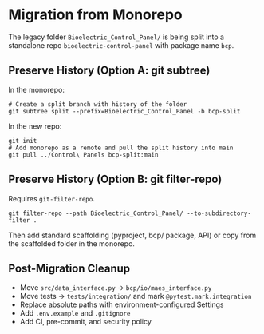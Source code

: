 # Migration from Monorepo

The legacy folder `Bioelectric_Control_Panel/` is being split into a standalone repo `bioelectric-control-panel` with package name `bcp`.

## Preserve History (Option A: git subtree)

In the monorepo:

```
# Create a split branch with history of the folder
git subtree split --prefix=Bioelectric_Control_Panel -b bcp-split
```

In the new repo:

```
git init
# Add monorepo as a remote and pull the split history into main
git pull ../Control\ Panels bcp-split:main
```

## Preserve History (Option B: git filter-repo)

Requires `git-filter-repo`.

```
git filter-repo --path Bioelectric_Control_Panel/ --to-subdirectory-filter .
```

Then add standard scaffolding (pyproject, bcp/ package, API) or copy from the scaffolded folder in the monorepo.

## Post-Migration Cleanup

- Move `src/data_interface.py` -> `bcp/io/maes_interface.py`
- Move tests -> `tests/integration/` and mark `@pytest.mark.integration`
- Replace absolute paths with environment-configured Settings
- Add `.env.example` and `.gitignore`
- Add CI, pre-commit, and security policy

